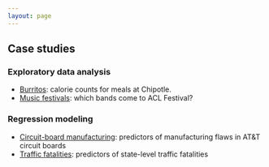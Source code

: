 ```yaml
---
layout: page
---
```


## Case studies

### Exploratory data analysis 
* [Burritos](burritos/burritos.html): calorie counts for meals at Chipotle.   
* [Music festivals](musicfestivals/musicfestivals.html): which bands come to ACL Festival?  


### Regression modeling  
* [Circuit-board manufacturing](solder/solder.html): predictors of manufacturing flaws in AT&T circuit boards  
* [Traffic fatalities](trafficdeaths/trafficdeaths.html): predictors of state-level traffic fatalities   

